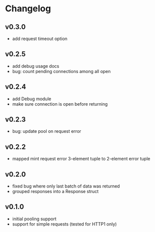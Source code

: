 # Changelog

## v0.3.0
- add request timeout option

## v0.2.5
- add debug usage docs
- bug: count pending connections among all open

## v0.2.4
- add Debug module
- make sure connection is open before returning

## v0.2.3
- bug: update pool on request error

## v0.2.2
- mapped mint request error 3-element tuple to 2-element error tuple

## v0.2.0
- fixed bug where only last batch of data was returned
- grouped responses into a Response struct

## v0.1.0
- initial pooling support
- support for simple requests (tested for HTTP1 only)